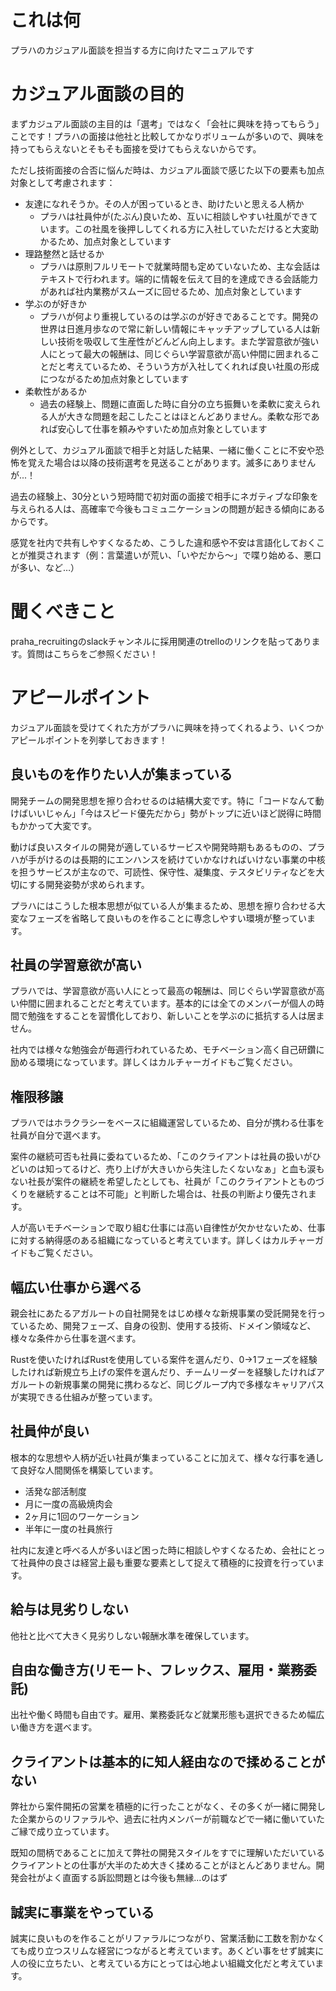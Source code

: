 # これは何
プラハのカジュアル面談を担当する方に向けたマニュアルです

# カジュアル面談の目的
まずカジュアル面談の主目的は「選考」ではなく「会社に興味を持ってもらう」ことです！プラハの面接は他社と比較してかなりボリュームが多いので、興味を持ってもらえないとそもそも面接を受けてもらえないからです。

ただし技術面接の合否に悩んだ時は、カジュアル面談で感じた以下の要素も加点対象として考慮されます：
- 友達になれそうか。その人が困っているとき、助けたいと思える人柄か
  - プラハは社員仲が(たぶん)良いため、互いに相談しやすい社風ができています。この社風を後押ししてくれる方に入社していただけると大変助かるため、加点対象としています
- 理路整然と話せるか
  - プラハは原則フルリモートで就業時間も定めていないため、主な会話はテキストで行われます。端的に情報を伝えて目的を達成できる会話能力があれば社内業務がスムーズに回せるため、加点対象としています
- 学ぶのが好きか
  - プラハが何より重視しているのは学ぶのが好きであることです。開発の世界は日進月歩なので常に新しい情報にキャッチアップしている人は新しい技術を吸収して生産性がどんどん向上します。また学習意欲が強い人にとって最大の報酬は、同じぐらい学習意欲が高い仲間に囲まれることだと考えているため、そういう方が入社してくれれば良い社風の形成につながるため加点対象としています
- 柔軟性があるか
  - 過去の経験上、問題に直面した時に自分の立ち振舞いを柔軟に変えられる人が大きな問題を起こしたことはほとんどありません。柔軟な形であれば安心して仕事を頼みやすいため加点対象としています

例外として、カジュアル面談で相手と対話した結果、一緒に働くことに不安や恐怖を覚えた場合は以降の技術選考を見送ることがあります。滅多にありませんが...！

過去の経験上、30分という短時間で初対面の面接で相手にネガティブな印象を与えられる人は、高確率で今後もコミュニケーションの問題が起きる傾向にあるからです。

感覚を社内で共有しやすくなるため、こうした違和感や不安は言語化しておくことが推奨されます（例：言葉遣いが荒い、「いやだから〜」で喋り始める、悪口が多い、など…）

# 聞くべきこと
praha_recruitingのslackチャンネルに採用関連のtrelloのリンクを貼ってあります。質問はこちらをご参照ください！

# アピールポイント
カジュアル面談を受けてくれた方がプラハに興味を持ってくれるよう、いくつかアピールポイントを列挙しておきます！

## 良いものを作りたい人が集まっている
開発チームの開発思想を擦り合わせるのは結構大変です。特に「コードなんて動けばいいじゃん」「今はスピード優先だから」勢がトップに近いほど説得に時間もかかって大変です。

動けば良いスタイルの開発が適しているサービスや開発時期もあるものの、プラハが手がけるのは長期的にエンハンスを続けていかなければいけない事業の中核を担うサービスが主なので、可読性、保守性、凝集度、テスタビリティなどを大切にする開発姿勢が求められます。

プラハにはこうした根本思想が似ている人が集まるため、思想を擦り合わせる大変なフェーズを省略して良いものを作ることに専念しやすい環境が整っています。

## 社員の学習意欲が高い
プラハでは、学習意欲が高い人にとって最高の報酬は、同じぐらい学習意欲が高い仲間に囲まれることだと考えています。基本的には全てのメンバーが個人の時間で勉強をすることを習慣化しており、新しいことを学ぶのに抵抗する人は居ません。

社内では様々な勉強会が毎週行われているため、モチベーション高く自己研鑽に励める環境になっています。詳しくはカルチャーガイドもご覧ください。

## 権限移譲
プラハではホラクラシーをベースに組織運営しているため、自分が携わる仕事を社員が自分で選べます。

案件の継続可否も社員に委ねているため、「このクライアントは社員の扱いがひどいのは知ってるけど、売り上げが大きいから失注したくないなぁ」と血も涙もない社長が案件の継続を希望したとしても、社員が「このクライアントとものづくりを継続することは不可能」と判断した場合は、社長の判断より優先されます。

人が高いモチベーションで取り組む仕事には高い自律性が欠かせないため、仕事に対する納得感のある組織になっていると考えています。詳しくはカルチャーガイドもご覧ください。

## 幅広い仕事から選べる
親会社にあたるアガルートの自社開発をはじめ様々な新規事業の受託開発を行っているため、開発フェーズ、自身の役割、使用する技術、ドメイン領域など、様々な条件から仕事を選べます。

Rustを使いたければRustを使用している案件を選んだり、0->1フェーズを経験したければ新規立ち上げの案件を選んだり、チームリーダーを経験したければアガルートの新規事業の開発に携わるなど、同じグループ内で多様なキャリアパスが実現できる仕組みが整っています。

## 社員仲が良い
根本的な思想や人柄が近い社員が集まっていることに加えて、様々な行事を通して良好な人間関係を構築しています。

- 活発な部活制度
- 月に一度の高級焼肉会
- 2ヶ月に1回のワーケーション
- 半年に一度の社員旅行

社内に友達と呼べる人が多いほど困った時に相談しやすくなるため、会社にとって社員仲の良さは経営上最も重要な要素として捉えて積極的に投資を行っています。

## 給与は見劣りしない
他社と比べて大きく見劣りしない報酬水準を確保しています。

## 自由な働き方(リモート、フレックス、雇用・業務委託)
出社や働く時間も自由です。雇用、業務委託など就業形態も選択できるため幅広い働き方を選べます。

## クライアントは基本的に知人経由なので揉めることがない
弊社から案件開拓の営業を積極的に行ったことがなく、その多くが一緒に開発した企業からのリファラルや、過去に社内メンバーが前職などで一緒に働いていたご縁で成り立っています。

既知の間柄であることに加えて弊社の開発スタイルをすでに理解いただいているクライアントとの仕事が大半のため大きく揉めることがほとんどありません。開発会社がよく直面する訴訟問題とは今後も無縁...のはず

## 誠実に事業をやっている
誠実に良いものを作ることがリファラルにつながり、営業活動に工数を割かなくても成り立つスリムな経営につながると考えています。あくどい事をせず誠実に人の役に立ちたい、と考えている方にとっては心地よい組織文化だと考えています。
